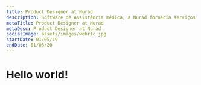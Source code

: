 ```yaml
---
title: Product Designer at Nurad
description: Software de Assistência médica, a Nurad fornecia serviços para Hospitais e clínicas de radiologia, além de fornecer white label. Atuei de forma remota desde os estágios iniciais da Startup, realizando pesquisa e validação de mercado e usuário, projetos de interfaces visual, além de atuar ativamente projetando imagens para mídias sociais, projetos gráficos para brindes e Marketing.
metaTitle: Product Designer at Nurad
metaDesc: Product Designer at Nurad
socialImage: assets/images/webrtc.jpg
startDate: 01/05/19
endDate: 01/08/20
---
```


<h1>Hello world!</h1>
